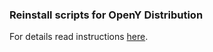 ### Reinstall scripts for OpenY Distribution

For details read instructions [here](https://github.com/ymcatwincities/openy-cibox-vm#reinstall-options).
